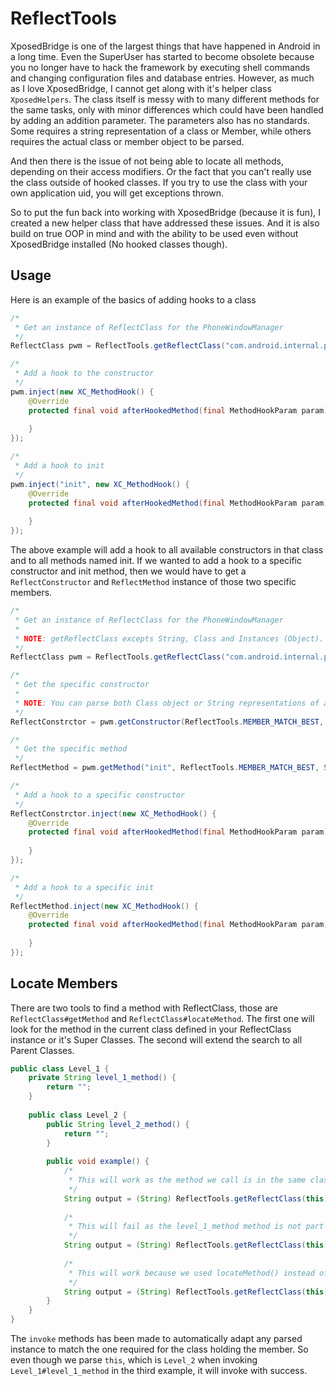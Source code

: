 ReflectTools
============

XposedBridge is one of the largest things that have happened in Android in a long time. Even the SuperUser has started to become obsolete because you no longer have to 
hack the framework by executing shell commands and changing configuration files and database entries. However, as much as I love XposedBridge, 
I cannot get along with it's helper class `XposedHelpers`. The class itself is messy with to many different methods for the same tasks, only with 
minor differences which could have been handled by adding an addition parameter. The parameters also has no standards. Some requires a string representation of a class or Member, while 
others requires the actual class or member object to be parsed. 

And then there is the issue of not being able to locate all methods, depending on their access modifiers. Or the fact that you can't really use the class 
outside of hooked classes. If you try to use the class with your own application uid, you will get exceptions thrown.

So to put the fun back into working with XposedBridge (because it is fun), I created a new helper class that have addressed these issues. 
And it is also build on true OOP in mind and with the ability to be used even without XposedBridge installed (No hooked classes though). 

Usage
-----

Here is an example of the basics of adding hooks to a class

```java
/*
 * Get an instance of ReflectClass for the PhoneWindowManager
 */
ReflectClass pwm = ReflectTools.getReflectClass("com.android.internal.policy.impl.PhoneWindowManager");

/*
 * Add a hook to the constructor
 */
pwm.inject(new XC_MethodHook() {
	@Override
	protected final void afterHookedMethod(final MethodHookParam param) {
		
	}
});

/*
 * Add a hook to init
 */
pwm.inject("init", new XC_MethodHook() {
	@Override
	protected final void afterHookedMethod(final MethodHookParam param) {
		
	}
});
```

The above example will add a hook to all available constructors in that class and to all methods named init. 
If we wanted to add a hook to a specific constructor and init method, then we would have to get a `ReflectConstructor` and `ReflectMethod` instance of those two specific members. 

```java
/*
 * Get an instance of ReflectClass for the PhoneWindowManager
 * 
 * NOTE: getReflectClass excepts String, Class and Instances (Object). 
 */
ReflectClass pwm = ReflectTools.getReflectClass("com.android.internal.policy.impl.PhoneWindowManager");

/*
 * Get the specific constructor
 * 
 * NOTE: You can parse both Class object or String representations of a Class as Parameter Type
 */
ReflectConstrctor = pwm.getConstructor(ReflectTools.MEMBER_MATCH_BEST, "android.content.Context", Integer.TYPE);

/*
 * Get the specific method
 */
ReflectMethod = pwm.getMethod("init", ReflectTools.MEMBER_MATCH_BEST, String.class);

/*
 * Add a hook to a specific constructor
 */
ReflectConstrctor.inject(new XC_MethodHook() {
	@Override
	protected final void afterHookedMethod(final MethodHookParam param) {
		
	}
});

/*
 * Add a hook to a specific init
 */
ReflectMethod.inject(new XC_MethodHook() {
	@Override
	protected final void afterHookedMethod(final MethodHookParam param) {
		
	}
});
``` 

Locate Members
--------------

There are two tools to find a method with ReflectClass, those are `ReflectClass#getMethod` and `ReflectClass#locateMethod`. The first one will 
look for the method in the current class defined in your ReflectClass instance or it's Super Classes. The second will extend the search to all Parent Classes.

```java
public class Level_1 {
	private String level_1_method() {
		return "";
	}
	
	public class Level_2 {
		public String level_2_method() {
			return "";
		}
		
		public void example() {
			/*
			 * This will work as the method we call is in the same class
			 */
			String output = (String) ReflectTools.getReflectClass(this).getMethod("level_2_method").invoke(this);
			
			/*
			 * This will fail as the level_1_method method is not part of the Level_2 class
			 */
			String output = (String) ReflectTools.getReflectClass(this).getMethod("level_1_method").invoke(this);
			
			/*
			 * This will work because we used locateMethod() instead of getMethod()
			 */
			String output = (String) ReflectTools.getReflectClass(this).locateMethod("level_1_method").invoke(this);
		}
	}
}
```

The `invoke` methods has been made to automatically adapt any parsed instance to match the one required for the class holding the member. 
So even though we parse `this`, which is `Level_2` when invoking `Level_1#level_1_method` in the third example, it will invoke with success. 
